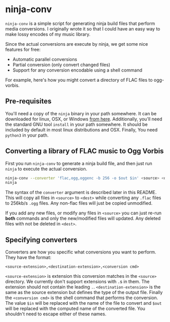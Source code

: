 # ninja-conv

`ninja-conv` is a simple script for generating ninja build files that perform
media conversions. I originally wrote it so that I could have an easy way to
make lossy encodes of my music library.

Since the actual conversions are execute by ninja, we get some nice features for
free:

  * Automatic parallel conversions
  * Partial conversion (only convert changed files)
  * Support for any conversion encodable using a shell command

For example, here's how you might convert a directory of FLAC files to ogg-vorbis.

## Pre-requisites

You'll need a copy of the `ninja` binary in your path somewhere. It can be downloaded
for linux, OSX, or Windows [from here](https://github.com/ninja-build/ninja/releases).
Additionally, you'll need the standard GNU tool `install` in your path somewhere.
It should be included by default in most linux distributions and OSX. Finally,
You need `python3` in your path.

## Converting a library of FLAC music to Ogg Vorbis

First you run `ninja-conv` to generate a ninja build file, and then just run
`ninja` to execute the actual conversion.

```bash
ninja-conv --converter 'flac,ogg,oggenc -b 256 -o $out $in' <source> <dest>
ninja
```

The syntax of the `converter` argument is described later in this README.
This will copy all files in `<source>` to `<dest>` while converting any
`.flac` files to 256kb/s `.ogg` files. Any non-flac files will just be copied
unmodified.

If you add any new files, or modify any files in `<source>` you can just re-run 
__both__ commands and only the new/modified files will updated. Any deleted
files with not be deleted in `<dest>`.

## Specifying converters

Converters are how you specific what conversions you want to perform. They
have the format:

    <source-extension>,<destination-extension>,<conversion cmd>

`<source-extension>` is extension this conversion matches in the `<source>`
directory. We currently don't support extensions with `.`s in them. The extension
should not contain the leading `.`. `<destination-extension>` is the same as the
source extension but defines the type of the output file. Finally the `<conversion cmd>`
is the shell command that performs the conversion. The value `$in` will be
replaced with the name of the file to convert and `$out` will be replaced with the
computed name of the converted file. You shouldn't need to escape either of
these names.
